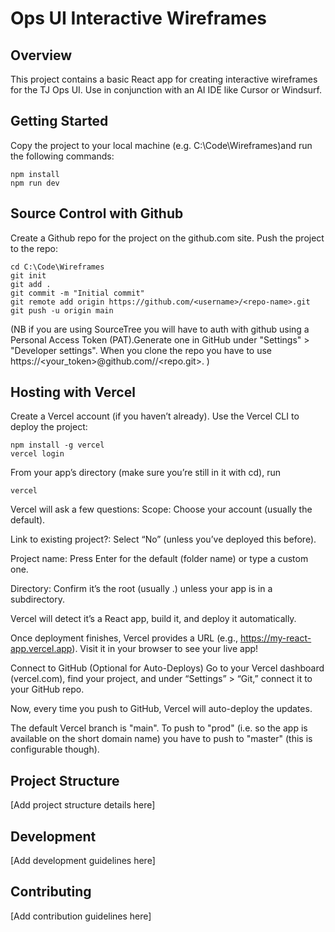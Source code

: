 # Ops UI Interactive Wireframes

## Overview
This project contains a basic React app for creating interactive wireframes for the TJ Ops UI. Use in conjunction with an AI IDE like Cursor or Windsurf.

## Getting Started
Copy the project to your local machine (e.g. C:\Code\Wireframes)and run the following commands:
```
npm install
npm run dev
```
## Source Control with Github
Create a Github repo for the project on the github.com site. Push the project to the repo:
```
cd C:\Code\Wireframes
git init
git add .
git commit -m "Initial commit"
git remote add origin https://github.com/<username>/<repo-name>.git
git push -u origin main

```
(NB if you are using SourceTree you will have to auth with github using a Personal Access Token (PAT).Generate one in GitHub under "Settings" > "Developer settings". When you clone the repo you have to use https://<your_token>@github.com/<username>/<repo.git>. )

## Hosting with Vercel
Create a Vercel account (if you haven’t already).
Use the Vercel CLI to deploy the project:
```
npm install -g vercel
vercel login
```
From your app’s directory (make sure you’re still in it with cd), run

```
vercel
```
Vercel will ask a few questions:
Scope: Choose your account (usually the default).

Link to existing project?: Select “No” (unless you’ve deployed this before).

Project name: Press Enter for the default (folder name) or type a custom one.

Directory: Confirm it’s the root (usually .) unless your app is in a subdirectory.

Vercel will detect it’s a React app, build it, and deploy it automatically.

Once deployment finishes, Vercel provides a URL (e.g., https://my-react-app.vercel.app). Visit it in your browser to see your live app!

Connect to GitHub (Optional for Auto-Deploys)
Go to your Vercel dashboard (vercel.com), find your project, and under “Settings” > “Git,” connect it to your GitHub repo.

Now, every time you push to GitHub, Vercel will auto-deploy the updates.

The default Vercel branch is "main". To push to "prod" (i.e. so the app is available on the short domain name) you have to push to "master" (this is configurable though).

## Project Structure
[Add project structure details here]

## Development
[Add development guidelines here]

## Contributing
[Add contribution guidelines here]
